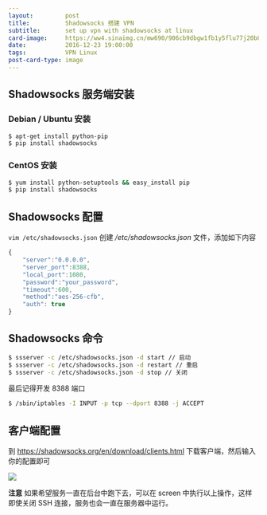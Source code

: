 ```yaml
---
layout:         post
title:          Shadowsocks 搭建 VPN
subtitle:       set up vpn with shadowsocks at linux
card-image:     https://ww4.sinaimg.cn/mw690/906cb9dbgw1fb1y5flu77j20b806qmxg.jpg
date:           2016-12-23 19:00:00
tags:           VPN Linux
post-card-type: image
---
```


## Shadowsocks 服务端安装

### Debian / Ubuntu 安装

```bash
$ apt-get install python-pip
$ pip install shadowsocks
```

### CentOS 安装

```bash
$ yum install python-setuptools && easy_install pip
$ pip install shadowsocks
```

## Shadowsocks 配置

```vim /etc/shadowsocks.json``` 创建 */etc/shadowsocks.json* 文件，添加如下内容

```js
{
    "server":"0.0.0.0",
    "server_port":8388,
    "local_port":1080,
    "password":"your_password",
    "timeout":600,
    "method":"aes-256-cfb",
    "auth": true
}
```

## Shadowsocks 命令

```bash
$ ssserver -c /etc/shadowsocks.json -d start // 启动
$ ssserver -c /etc/shadowsocks.json -d restart // 重启
$ ssserver -c /etc/shadowsocks.json -d stop // 关闭
```

最后记得开发 8388 端口

```bash
$ /sbin/iptables -I INPUT -p tcp --dport 8388 -j ACCEPT
```

## 客户端配置

到 https://shadowsocks.org/en/download/clients.html 下载客户端，然后输入你的配置即可

![](https://ww3.sinaimg.cn/mw690/906cb9dbjw1fb1wtxe06kj20sg0hyq4w.jpg)

**注意** 如果希望服务一直在后台中跑下去，可以在 screen 中执行以上操作，这样即使关闭 SSH 连接，服务也会一直在服务器中运行。
